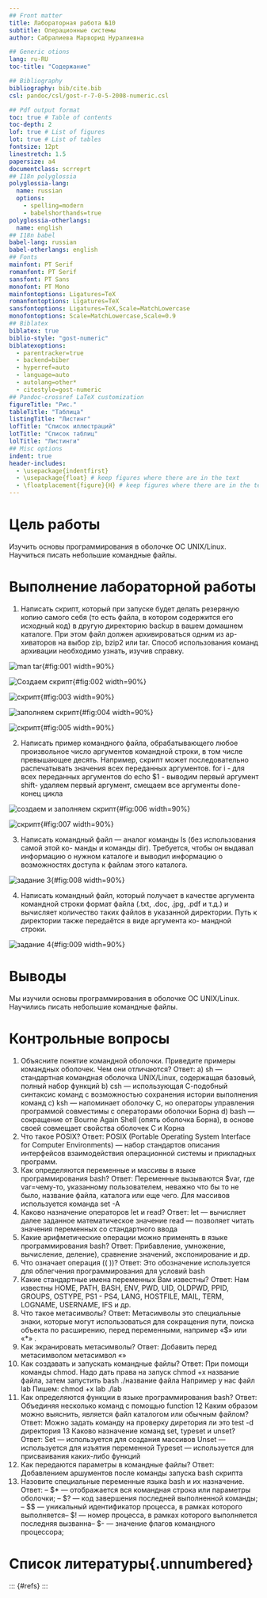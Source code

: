 ```yaml
---
## Front matter
title: Лабораторная работа №10
subtitle: Операционные системы
author: Сабралиева Марворид Нуралиевна

## Generic otions
lang: ru-RU
toc-title: "Содержание"

## Bibliography
bibliography: bib/cite.bib
csl: pandoc/csl/gost-r-7-0-5-2008-numeric.csl

## Pdf output format
toc: true # Table of contents
toc-depth: 2
lof: true # List of figures
lot: true # List of tables
fontsize: 12pt
linestretch: 1.5
papersize: a4
documentclass: scrreprt
## I18n polyglossia
polyglossia-lang:
  name: russian
  options:
	- spelling=modern
	- babelshorthands=true
polyglossia-otherlangs:
  name: english
## I18n babel
babel-lang: russian
babel-otherlangs: english
## Fonts
mainfont: PT Serif
romanfont: PT Serif
sansfont: PT Sans
monofont: PT Mono
mainfontoptions: Ligatures=TeX
romanfontoptions: Ligatures=TeX
sansfontoptions: Ligatures=TeX,Scale=MatchLowercase
monofontoptions: Scale=MatchLowercase,Scale=0.9
## Biblatex
biblatex: true
biblio-style: "gost-numeric"
biblatexoptions:
  - parentracker=true
  - backend=biber
  - hyperref=auto
  - language=auto
  - autolang=other*
  - citestyle=gost-numeric
## Pandoc-crossref LaTeX customization
figureTitle: "Рис."
tableTitle: "Таблица"
listingTitle: "Листинг"
lofTitle: "Список иллюстраций"
lotTitle: "Список таблиц"
lolTitle: "Листинги"
## Misc options
indent: true
header-includes:
  - \usepackage{indentfirst}
  - \usepackage{float} # keep figures where there are in the text
  - \floatplacement{figure}{H} # keep figures where there are in the text
---
```


# Цель работы

Изучить основы программирования в оболочке ОС UNIX/Linux. Научиться писать
небольшие командные файлы.

# Выполнение лабораторной работы

1. Написать скрипт, который при запуске будет делать резервную копию самого себя (то
есть файла, в котором содержится его исходный код) в другую директорию backup
в вашем домашнем каталоге. При этом файл должен архивироваться одним из ар-
хиваторов на выбор zip, bzip2 или tar. Способ использования команд архивации
необходимо узнать, изучив справку.

![man tar](image/1.png){#fig:001 width=90%}

![Создаем скрипт](image/2.png){#fig:002 width=90%}

![скрипт](image/3.png){#fig:003 width=90%}

![заполняем скрипт](image/4.png){#fig:004 width=90%}

![скрипт](image/5.png){#fig:005 width=90%}

2. Написать пример командного файла, обрабатывающего любое произвольное число
аргументов командной строки, в том числе превышающее десять. Например, скрипт
может последовательно распечатывать значения всех переданных аргументов.
for i - для всех переданных аргументов
do echo $1 - выводим первый аргумент
shift- удаляем первый аргумент, смещаем все аргументы
done- конец цикла

![создаем и заполняем скрипт](image/6.png){#fig:006 width=90%}

![скрипт](image/7.png){#fig:007 width=90%}

3. Написать командный файл — аналог команды ls (без использования самой этой ко-
манды и команды dir). Требуется, чтобы он выдавал информацию о нужном каталоге
и выводил информацию о возможностях доступа к файлам этого каталога.

![задание 3](image/8.png){#fig:008 width=90%}

4. Написать командный файл, который получает в качестве аргумента командной строки
формат файла (.txt, .doc, .jpg, .pdf и т.д.) и вычисляет количество таких файлов
в указанной директории. Путь к директории также передаётся в виде аргумента ко-
мандной строки.

![задание 4](image/9.png){#fig:009 width=90%}

# Выводы

Мы изучили основы программирования в оболочке ОС UNIX/Linux. Научились писать
небольшие командные файлы.

# Контрольные вопросы

1. Объясните понятие командной оболочки. Приведите примеры командных
оболочек. Чем они отличаются? Ответ:
a) sh — стандартная командная оболочка UNIX/Linux, содержащая базовый,
полный набор функций
b) csh — использующая С-подобный синтаксис команд с возможностью сохранения истории выполнения команд
c) ksh — напоминает оболочку С, но операторы управления программой совместимы с операторами оболочки Борна
d) bash — сокращение от Bourne Again Shell (опять оболочка Борна), в основе
своей совмещает свойства оболочек С и Корна
2. Что такое POSIX? Ответ: POSIX (Portable Operating System Interface for
Computer Environments) — набор стандартов описания интерфейсов
взаимодействия операционной системы и прикладных программ.
3. Как определяются переменные и массивы в языке программирования bash?
Ответ: Переменные вызываются $var, где var=чему-то, указанному пользователем, неважно что бы то не было, название файла, каталога или еще
чего. Для массивов используется команда set -A
4. Каково назначение операторов let и read? Ответ: let — вычисляет далее
заданное математическое значение read — позволяет читать значения переменных со стандартного ввода
5. Какие арифметические операции можно применять в языке программирования bash? Ответ: Прибавление, умножение, вычисление, деление), сравнение значений, экспонирование и др.
6. Что означает операция (( ))? Ответ: Это обозначение используется для облегчения программирования для условий bash
7. Какие стандартные имена переменных Вам известны? Ответ: Нам известны
HOME, PATH, BASH, ENV, PWD, UID, OLDPWD, PPID, GROUPS, OSTYPE, PS1 -
PS4, LANG, HOSTFILE, MAIL, TERM, LOGNAME, USERNAME, IFS и др.
8. Что такое метасимволы? Ответ: Метасимволы это специальные знаки, которые могут использоваться для сокращения пути, поиска объекта по расширению, перед переменными, например «$» или «*» .
9. Как экранировать метасимволы? Ответ: Добавить перед метасимволом
метасимвол «»
10. Как создавать и запускать командные файлы? Ответ: При помощи команды
chmod. Надо дать права на запуск chmod +x название файла, затем запустить
bash ./название файла Например у нас файл lab Пишем: chmod +x lab ./lab
11. Как определяются функции в языке программирования bash? Ответ: Объединяя несколько команд с помощью function
12 Каким образом можно выяснить, является файл каталогом или обычным
файлом? Ответ: Можно задать команду на проверку диретория ли это test -d
директория
13 Каково назначение команд set, typeset и unset? Ответ: Set — используется
для создания массивов Unset — используется для изъятия переменной Typeset —
используется для присваивания каких-либо функций
14. Как передаются параметры в командные файлы? Ответ: Добавлением аршументов после команды запуска bash скрипта
15. Назовите специальные переменные языка bash и их назначение. Ответ:
– $* — отображается вся командная строка или параметры оболочки;
– $? — код завершения последней выполненной команды;
– $$ — уникальный идентификатор процесса, в рамках которого выполняется– $! — номер процесса, в рамках которого выполняется последняя вызванна– $- — значение флагов командного процессора;
# Список литературы{.unnumbered}

::: {#refs}
:::
